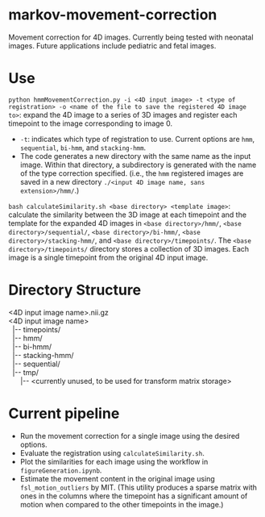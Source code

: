 # markov-movement-correction
Movement correction for 4D images. Currently being tested with neonatal images. Future applications include pediatric and fetal images.

# Use

`python hmmMovementCorrection.py -i <4D input image> -t <type of registration> -o <name of the file to save the registered 4D image to>`: expand the 4D image to a series of 3D images and register each timepoint to the image corresponding to image 0. 
- `-t`: indicates which type of registration to use. Current options are `hmm`, `sequential`, `bi-hmm`, and `stacking-hmm`.
- The code generates a new directory with the same name as the input image. Within that directory, a subdirectory is generated with the name of the type correction specified. (i.e., the `hmm` registered images are saved in a new directory `./<input 4D image name, sans extension>/hmm/`.)

`bash calculateSimilarity.sh <base directory> <template image>`: calculate the similarity between the 3D image at each timepoint and the template for the expanded 4D images in `<base directory>/hmm/`, `<base directory>/sequential/`, `<base directory>/bi-hmm/`, `<base directory>/stacking-hmm/`, and `<base directory>/timepoints/`. The `<base directory>/timepoints/` directory stores a collection of 3D images. Each image is a single timepoint from the original 4D input image.

# Directory Structure

<4D input image name>.nii.gz  
<4D input image name>  
&nbsp;&nbsp;|-- timepoints/  
&nbsp;&nbsp;|-- hmm/  
&nbsp;&nbsp;|-- bi-hmm/  
&nbsp;&nbsp;|-- stacking-hmm/  
&nbsp;&nbsp;|-- sequential/  
&nbsp;&nbsp;|-- tmp/  
&nbsp;&nbsp;&nbsp;&nbsp;&nbsp;&nbsp;|-- <currently unused, to be used for transform matrix storage>  

# Current pipeline

- Run the movement correction for a single image using the desired options. 
- Evaluate the registration using `calculateSimilarity.sh`.
- Plot the similarities for each image using the workflow in `figureGeneration.ipynb`.
- Estimate the movement content in the original image using `fsl_motion_outliers` by MIT. (This utility produces a sparse matrix with ones in the columns where the timepoint has a significant amount of motion when compared to the other timepoints in the image.)
